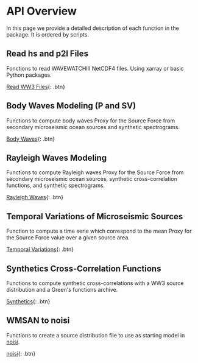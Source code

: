 # API Overview

In this page we provide a detailed description of each function in the package.
It is ordered by scripts.

## Read hs and p2l Files
Fonctions to read WAVEWATCHIII NetCDF4 files. Using xarray or basic Python packages.

[Read WW3 Files](read_hs_p2l.md){: .btn}

## Body Waves Modeling (P and SV)
Functions to compute body waves Proxy for the Source Force from secondary microseismic ocean sources and synthetic spectrograms.

[Body Waves](body_waves.md){: .btn}

## Rayleigh Waves Modeling
Functions to compute Rayleigh waves Proxy for the Source Force from secondary microseismic ocean sources, synthetic cross-correlation functions, and synthetic spectrograms.

[Rayleigh Waves](rayleigh_waves.md){: .btn}

## Temporal Variations of Microseismic Sources
Function to compute a time serie which correspond to the mean Proxy for the Source Force value over a given source area.

[Temporal Variations](temporal_variations.md){: .btn}

## Synthetics Cross-Correlation Functions
Functions to compute synthetic cross-correlations with a WW3 source distribution and a Green's functions archive. 

[Synthetics](synthetics.md){: .btn}

## WMSAN to noisi
Functions to create a source distribution file to use as starting model in [noisi](https://github.com/lermert/noisi).

[noisi](wmsan_to_noisi.md){: .btn}